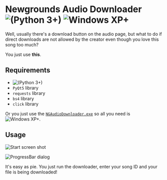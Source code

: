 # Newgrounds Audio Downloader ![(Python 3+)](https://img.shields.io/badge/Python-3+-blue.svg) ![Windows XP+](https://img.shields.io/badge/Windows-XP+-brightgreen.svg)

Well, usually there's a download button on the audio page, but what to do if direct downloads are not allowed by the creator even though you love this song too much?

You just use **this**.

## Requirements

- ![(Python 3+)](https://img.shields.io/badge/Python-3+-blue.svg)
- `PyQt5` library
- `requests` library
- `bs4` library
- `click` library

Or you just use the [`NGAudioDownloader.exe`](NGAudioDownloader.exe) so all you need is ![Windows XP+](https://img.shields.io/badge/Windows-XP+-brightgreen.svg).

## Usage

![Start screen shot](https://i.ibb.co/Vw0LDLQ/2020-08-23-22-41-13-Newgrounds-Audio-Downloader.png)

![ProgressBar dialog](https://i.ibb.co/PFqNFVF/2020-08-23-22-42-21-Downloading-Mysterious-Planet.png)

It's easy as pie. You just run the downloader, enter your song ID and your file is being downloaded!